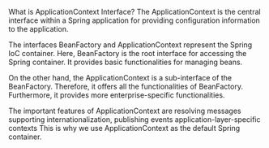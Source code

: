 
What is ApplicationContext Interface?
The ApplicationContext is the central interface within a Spring application for providing configuration information to the application. 

The interfaces BeanFactory and ApplicationContext represent the Spring IoC container. Here, BeanFactory is the root interface for accessing the Spring container. It provides basic functionalities for managing beans.

On the other hand, the ApplicationContext is a sub-interface of the BeanFactory. Therefore, it offers all the functionalities of BeanFactory. Furthermore, it provides more enterprise-specific functionalities. 

The important features of ApplicationContext are 
resolving messages
supporting internationalization,
publishing events
application-layer-specific contexts
This is why we use ApplicationContext as the default Spring container.